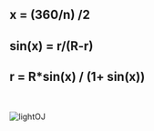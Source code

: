 ## x = (360/n) /2
## sin(x) = r/(R-r)
## r = R*sin(x) / (1+ sin(x))

</br>

![lightOJ](https://github.com/sabrina-mostafa/Topic-WiseOJsolutions/assets/78508655/53a696a1-6b2d-4608-8b79-3d6186a7d56d)

